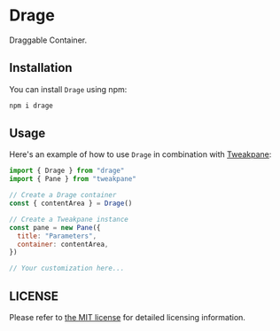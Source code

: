 # Drage

Draggable Container.

## Installation

You can install `Drage` using npm:

```bash
npm i drage
```

## Usage

Here's an example of how to use `Drage` in combination with [Tweakpane](https://github.com/cocopon/tweakpane):

```js
import { Drage } from "drage"
import { Pane } from "tweakpane"

// Create a Drage container
const { contentArea } = Drage()

// Create a Tweakpane instance
const pane = new Pane({
  title: "Parameters",
  container: contentArea,
})

// Your customization here...
```

## LICENSE

Please refer to [the MIT license](https://github.com/ZRNOF/Drage/blob/main/LICENSE) for detailed licensing information.
